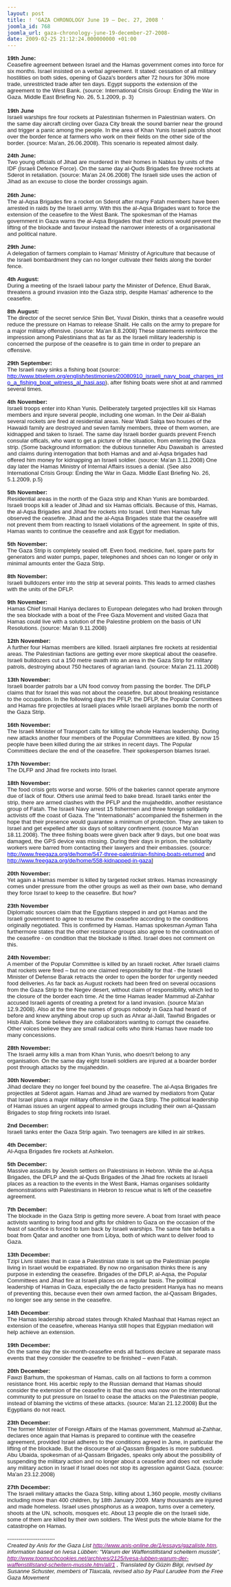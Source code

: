 ```yaml
---
layout: post
title: ! 'GAZA CHRONOLOGY June 19 – Dec. 27, 2008 '
joomla_id: 768
joomla_url: gaza-chronology-june-19-december-27-2008-
date: 2009-02-25 21:12:24.000000000 +01:00
---
```

<div><span style="font-size: 10pt; font-family: Arial;"><strong>19th June:</strong><br />Ceasefire agreement between Israel and the Hamas government comes into force for six months. Israel insisted on a verbal agreement. It stated: cessation of all military hostilities on both sides, opening of Gaza's borders after 72 hours for 30% more trade, unrestricted trade after ten days. Egypt supports the extension of the agreement to the West Bank. (source: International Crisis Group: Ending the War in Gaza. Middle East Briefing No. 26, 5.1.2009, p. 3)</span></div>
<div> </div>
<div><span style="font-size: 10pt; font-family: Arial;"><strong>19th June</strong><br />Israeli warships fire four rockets at Palestinian fishermen in Palestinian waters. On the same day aircraft circling over Gaza City break the sound barrier near the ground and trigger a panic among the people. In the area of Khan Yunis Israeli patrols shoot over the border fence at farmers who work on their fields on the other side of the border. (source: Ma'an, 26.06.2008). This scenario is repeated almost daily.</span></div>
<div /><span style="font-size: 10pt; font-family: Arial;" /><em />

</em></span></div>
<div><span style="font-size: 10pt; font-family: Arial;"><strong>24th June:</strong><br />Two young officials of Jihad are murdered in their homes in Nablus by units of the IDF (Israeli Defence Force). On the same day al-Quds Brigades fire three rockets at Sderot in retaliation. (source: Ma'an 24.06.2008) The Israeli side uses the action of Jihad as an excuse to close the border crossings again. </span></div>
<div><span style="font-size: 10pt; font-family: Arial;"></span> </div>
<div><span style="font-size: 10pt; font-family: Arial;"><strong>26th June:</strong><br />The al-Aqsa Brigades fire a rocket on Sderot after many Fatah members have been arrested in raids by the Israeli army. With this the al-Aqsa Brigades want to force the extension of the ceasefire to the West Bank. The spokesman of the Hamas government in Gaza warns the al-Aqsa Brigades that their actions would prevent the lifting of the blockade and favour instead the narrower interests of a organisational and political nature.</span></div>
<div><span style="font-size: 10pt; font-family: Arial;"><br /><strong>29th June:<br /></strong>A delegation of farmers complain to Hamas' Ministry of Agriculture that because of the Israeli bombardment they can no longer cultivate their fields along the border fence.
<div> </div>
<div><strong>4th August:</strong></div>
<div>During a meeting of the Israeli labour party the Minister of Defence, Ehud Barak, threatens a ground invasion into the Gaza strip, despite Hamas' adherence to the ceasefire.</div>
<div><br /><strong>8th August:</strong><br />The director of the secret service Shin Bet, Yuval Diskin, thinks that a ceasefire would reduce the pressure on Hamas to release Shalit. He calls on the army to prepare for a major military offensive. (source: Ma'an 8.8.2008) These statements reinforce the impression among Palestinians that as far as the Israeli military leadership is concerned the purpose of the ceasefire is to gain time in order to prepare an offensive.</div>
<div><br /><strong>29th September:</strong><br />The Israeli navy sinks a fishing boat (source: <a href="http://www.btselem.org/english/testimonies/20080910_israeli_navy_boat_charges_into_a_fishing_boat_witness_al_hasi.asp"><span style="text-decoration: underline;"><span style="color: #0000ff;">http://www.btselem.org/english/testimonies/20080910_israeli_navy_boat_charges_into_a_fishing_boat_witness_al_hasi.asp</span></span></a>), after fishing boats were shot at and rammed several times.</div>
<div><br /><strong>4th November:</strong><br />Israeli troops enter into Khan Yunis. Deliberately targeted projectiles kill six Hamas members and injure several people, including one woman. In the Deir al-Balah several rockets are fired at residential areas. Near Wadi Salqa two houses of the Hawaidi family are destroyed and seven family members, three of them women, are kidnapped and taken to Israel. The same day Israeli border guards prevent French consular officals, who want to get a picture of the situation, from entering the Gaza strip. (Some background information: the dubious tunneller Abu Dawabah is  arrested and claims during interrogation that both Hamas and and al-Aqsa brigades had offered him money for kidnapping an Israeli soldier. (source: Ma'an 3.11.2008) One day later the Hamas Ministry of Internal Affairs issues a denial. (See also International Crisis Group: Ending the War in Gaza. Middle East Briefing No. 26, 5.1.2009, p.5)</div>
<div> </div>
<div><strong>5th November:</strong></div>
<div>Residential areas in the north of the Gaza strip and Khan Yunis are bombarded. Israeli troops kill a leader of Jihad and six Hamas officials. Because of this, Hamas, the al-Aqsa Brigades and Jihad fire rockets into Israel. Until then Hamas fully observed the ceasefire. Jihad and the al-Aqsa Brigades state that the ceasefire will not prevent them from reacting to Israeli violations of the agreement. In spite of this, Hamas wants to continue the ceasefire and ask Egypt for mediation.</div>
<div><br /><strong>5th November:</strong><br />The Gaza Strip is completely sealed off. Even food, medicine, fuel, spare parts for generators and water pumps, paper, telephones and shoes can no longer or only in minimal amounts enter the Gaza Strip.</div>
<div> </div>
<div><strong>8th November:</strong><br />Israeli bulldozers enter into the strip at several points. This leads to armed clashes with the units of the DFLP.</div>
<div> </div>
<div><strong>9th November:</strong><br />Hamas Chief Ismail Haniya declares to European delegates who had broken through the sea blockade with a boat of the Free Gaza Movement and visited Gaza that Hamas could live with a solution of the Palestine problem on the basis of UN Resolutions. (source: Ma'an 9.11.2008)</div>
<div> </div>
<div><strong>12th November:</strong><br />A further four Hamas members are killed. Israeli airplanes fire rockets at residential areas. The Palestinian factions are getting ever more skeptical about the ceasefire. Israeli bulldozers cut a 150 metre swath into an area in the Gaza Strip for military patrols, destroying about 750 hectares of agrarian land. (source: Ma'an 21.11.2008)</div>
<div> </div>
<div><strong>13th November:</strong><br />Israeli boarder patrols bar a UN food convoy from passing the border. The DFLP claims that for Israel this was not about the ceasefire, but about breaking resistance to the occupation. In the following days the PFLP, the DFLP, the Popular Committees and Hamas fire projectiles at Israeli places while Israeli airplanes bomb the north of the Gaza Strip.</div>
<div> </div>
<div><strong>16th November:</strong><br />The Israeli Minister of Transport calls for killing the whole Hamas leadership. During new attacks another four members of the Popular Committees are killed. By now 15 people have been killed during the air strikes in recent days. The Popular Committees declare the end of the ceasefire. Their spokesperson blames Israel.</div>
<div> </div>
<div><strong>17th November:</strong><br />The DLFP and Jihad fire rockets into Israel.</div>
<div> </div>
<div><strong>18th November:</strong><br />The food crisis gets worse and worse. 50% of the bakeries cannot operate anymore due of lack of flour. Others use animal feed to bake bread. Israeli tanks enter the strip, there are armed clashes with the PFLP and the mujaheddin, another resistance group of Fatah. The Israeli Navy arrest 15 fishermen and three foreign solidarity activists off the coast of Gaza. The "Internationals" accompanied the fishermen in the hope that their presence would guarantee a minimum of protection. They are taken to Israel and get expelled after six days of solitary confinement. (source Ma'an 18.11.2008). The three fishing boats were given back after 9 days, but one boat was damaged, the GPS device was missing. During their days in prison, the solidarity workers were barred from contacting their lawyers and their embassies. (source: <a href="http://www.freegaza.org/de/home/547-three-palestinian-fishing-boats-returned"><span style="text-decoration: underline;"><span style="color: #0000ff;">http://www.freegaza.org/de/home/547-three-palestinian-fishing-boats-returned</span></span></a> and <a href="http://www.freegaza.org/de/home/558-kidnapped-in-gaza"><span style="text-decoration: underline;"><span style="color: #0000ff;">http://www.freegaza.org/de/home/558-kidnapped-in-gaza</span></span></a>]</div>
<div> </div>
<div><strong>20th November:<br /></strong>Yet again a Hamas member is killed by targeted rocket strikes. Hamas increasingly comes under pressure from the other groups as well as their own base, who demand they force Israel to keep to the ceasefire. But how?</div>
<div> </div>
<div><strong>23th November</strong><br />Diplomatic sources claim that the Egyptians stepped in and got Hamas and the Israeli government to agree to resume the ceasefire according to the conditions originally negotiated. This is confirmed by Hamas. Hamas spokesman Ayman Taha furthermore states that the other resistance groups also agree to the continuation of the ceasefire - on condition that the blockade is lifted. Israel does not comment on this.</div>
<div> </div>
<div><strong>24th November:<br /></strong>A member of the Popular Committee is killed by an Israeli rocket. After Israeli claims that rockets were fired – but no one claimed responsibility for that - the Israeli Minister of Defense Barak retracts the order to open the border for urgently needed food deliveries. As far back as August rockets had been fired on several occasions from the Gaza Strip to the Negev desert, without claim of responsibility, which led to the closure of the border each time. At the time Hamas leader Mammud al-Zahhar accused Israeli agents of creating a pretext for a land invasion. (source Ma'an 12.9.2008). Also at the time the names of groups nobody in Gaza had heard of before and knew anything about crop up such as Ahrar al-Jalil, Tawhid Brigades or Hisb Allah. Some believe they are collaborators wanting to corrupt the ceasefire. Other voices believe they are small radical cells who think Hamas have made too many concessions.</div>
<div> </div>
<div><strong>28th November:<br /></strong>The Israeli army kills a man from Khan Yunis, who doesn't belong to any organisation. On the same day eight Israeli soldiers are injured at a boarder border post through attacks by the mujaheddin.</div>
<div> </div>
<div><strong>30th November:</strong><br />Jihad declare they no longer feel bound by the ceasefire. The al-Aqsa Brigades fire projectiles at Sderot again. Hamas and Jihad are warned by mediators from Qatar that Israel plans a major military offensive in the Gaza Strip. The political leadership of Hamas issues an urgent appeal to armed groups including their own al-Qassam Brigades to stop firing rockets into Israel.</div>
<div> </div>
<div><strong>2nd December:</strong><br />Israeli tanks enter the Gaza Strip again. Two teenagers are killed in air strikes.</div>
<div> </div>
<div><strong>4th December:</strong><br />Al-Aqsa Brigades fire rockets at Ashkelon.</div>
<div> </div>
<div><strong>5th December:</strong><br />Massive assaults by Jewish settlers on Palestinians in Hebron. While the al-Aqsa Brigades, the DFLP and the al-Quds Brigades of the Jihad fire rockets at Israeli places as a reaction to the events in the West Bank, Hamas organises solidarity demonstrations with Palestinians in Hebron to rescue what is left of the ceasefire agreement.</div>
<div> </div>
<div><strong>7th December:</strong><br />The blockade in the Gaza Strip is getting more severe. A boat from Israel with peace activists wanting to bring food and gifts for children to Gaza on the occasion of the feast of sacrifice is forced to turn back by Israeli warships. The same fate befalls a boat from Qatar and another one from Libya, both of which want to deliver food to Gaza.</div>
<div> </div>
<div><strong>13th December:</strong><br />Tzipi Livni states that in case a Palestinian state is set up the Palestinian people living in Israel would be expatriated. By now no organisation thinks there is any purpose in extending the ceasefire. Brigades of the DFLP, al-Aqsa, the Popular Committees and Jihad fire at Israeli places on a regular basis. The political leadership of Hamas in Gaza, especially the de facto president Haniya has no means of preventing this, because even their own armed faction, the al-Qassam Brigades, no longer see any sense in the ceasefire.</div>
<div> </div>
<div><strong>14th December</strong>:<br />The Hamas leadership abroad states through Khaled Mashaal that Hamas reject an extension of the ceasefire, whereas Haniya still hopes that Egypian mediation will help achieve an extension.</div>
<div> </div>
<div><strong>19th December:<br /></strong>On the same day the six-month-ceasefire ends all factions declare at separate mass events that they consider the ceasefire to be finished – even Fatah.</div>
<div> </div>
<div><strong>20th December:<br /></strong>Fawzi Barhum, the spokesman of Hamas, calls on all factions to form a common resistance front. His acerbic reply to the Russian demand that Hamas should consider the extension of the ceasefire is that the onus was now on the international community to put pressure on Israel to cease the attacks on the Palestinian people, instead of blaming the victims of these attacks. (source: Ma'an 21.12.2008) But the Egyptians do not react.</div>
<div> </div>
<div><strong>23th December:<br /></strong>The former Minister of Foreign Affairs of the Hamas government, Mahmud al-Zahhar, declares once again that Hamas is prepared to continue with the ceasefire agreement, provided Israel adheres to the conditions agreed in June, in particular the lifting of the blockade. But the discourse of al-Qassam Brigades is more subdued. Abu Ubaida, spokesman of al-Qassam Brigades, speaks only about the possibility of suspending the military action and no longer about a ceasefire and does not  exclude any military action in Israel if Israel does not stop its agression against Gaza. (source: Ma'an 23.12.2008)</div>
<div> </div>
<div><strong>27th December:</strong><br />The Israeli military attacks the Gaza Strip, killing about 1,360 people, mostly civilians including more than 400 children, by 18th January 2009. Many thousands are injured and made homeless. Israel uses phosphorus as a weapon, turns over a cemetery, shoots at the UN, schools, mosques etc. About 13 people die on the Israeli side, some of them are killed by their own soldiers. The West puts the whole blame for the catastrophe on Hamas.</div>
<div> </div>
<div>-------------------------</div>
<div><em>Created by Anis for the Gaza List <a href="http://www.anis-online.de/1/essays/gazaliste.htm"><span style="text-decoration: underline;"><span style="color: #810081;">http://www.anis-online.de/1/essays/gazaliste.htm</span></span></a>, information based on Ivesa Lübben: "Warum der Waffenstillstand scheitern musste", </em><a href="http://www.toomuchcookies.net/archives/2125/ivesa-lubben-warum-der-waffenstillstand-scheitern-musste.htm/all/1"><span style="text-decoration: underline;"><span style="color: #810081;"><em>http://www.toomuchcookies.net/archives/2125/ivesa-lubben-warum-der-waffenstillstand-scheitern-musste.htm/all/1</em></span></span></a><em> , Translated by Güzin Bilgi, revised by Susanne Schuster, members of Tlaxcala, revised also by Paul Larudee from the Free Gaza Movement</em></div>
</span></div>
